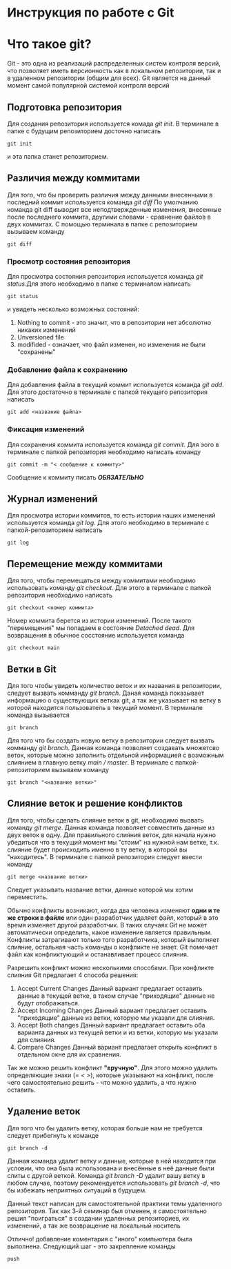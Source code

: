 # Инструкция по работе с Git

# Что такое git?

Git - это одна из реализаций распределенных систем контроля версий, что позволяет иметь версионность как в локальном репозитории, так и в удаленном репозитории (общим для всех). Git является на данный момент самой популярной системой контроля версий

## Подготовка репозитория

Для создания репозитория используется комада _git init_. В терминале в папке с будущим репозиторием досточно написать

    git init

и эта папка станет репозиторием.

## Различия между коммитами

Для того, что бы проверить различия между данными внесенными в последний коммит используется команда _git diff_ По умолчанию команда git diff выводит все неподтвержденные изменения, внесенные после последнего коммита, другими словами - сравнение файлов в двух коммитах. С помощью терминала в папке с репозиторием вызываем команду

    git diff

### Просмотр состояния репозитория

Для просмотра состояния репозитория используется команда _git status_.Для этого необходимо в папке с терминалом написать

    git status

и увидеть несколько возможных состояний:

1. Nothing to commit - это значит, что в репозитории нет абсолютно никаких изменений
2. Unversioned file
3. modifided - означает, что файл изменен, но изменения не были "сохранены"

### Добавление файла к сохранению

Для добавления файла в текущий коммит используется команда _git add_. Для этого достаточно в терминале с папкой текущего репозитория написать

    git add <название файла>

### Фиксация изменений

Для сохранения коммита используется команда _git commit_. Для эого в терминале с папкой репозитория необходимо написать команду

    git commit -m "< сообщение к коммиту>"

Сообщение к коммиту писать **_ОБЯЗАТЕЛЬНО_**

## Журнал изменений

Для просмотра истории коммитов, то есть истории наших изменений используется команда _git log_. Для этого необходимо в терминале с папкой-репозиторием написать

    git log

## Перемещение между коммитами

Для того, чтобы перемещаться между коммитами необходимо использовать команду _git checkout_. Для этого в терминале с папкой репозитория необходимо написать

    git checkout <номер коммита>

Номер коммита берется из истории изменений. После такого "перемещения" мы попадаем в состояние _Detached dead_. Для возвращения в обычное сосстояние используется команда

    git checkout main

## Ветки в Git

Для того чтобы увидеть количество веток и их названия в репозитории, следует вызвать комманду _git branch_. Даная команда показывает информацию о существующих ветках git, а так же указывает на ветку в которой находится пользователь в текущий момент. В терминале команда вызывается

    git branch

Для того что бы создать новую ветку в репозитории следует вызвать комманду _git branch_. Данная команда позволяет создавать множетсво веток, которые можно заполнить отдельной информацией с возможным слиянием в главную ветку _main / master_. В терминале с папкой-репозиторием вызываем команду

    git branch "<название ветки>"

## Слияние веток и решение конфликтов

Для того, чтобы сделать слияние веток в git, необходимо вызвать команду _git merge_. Данная команда позволяет совместить данные из двух веток в одну. Для правильного слияния веток, для начала нужно убедиться что в текущий момент мы "стоим" на нужной нам ветке, т.к. слияние будет происходить именно в ту ветку, в которой вы "находитесь". В терминале с папкой репозитория следует ввести команду

    git merge <название ветки>

Следует указывать название ветки, данные которой мы хотим переместить.

Обычно конфликты возникают, когда два человека изменяют **одни и те же строки в файле** или один разработчик удаляет файл, который в это время изменяет другой разработчик. В таких случаях Git не может автоматически определить, какое изменение является правильным. Конфликты затрагивают только того разработчика, который выполняет слияние, остальная часть команды о конфликте не знает. Git помечает файл как конфликтующий и останавливает процесс слияния.

Разрешить конфликт можно несколькими способами. При конфликте слияния Git предлагает 4 способа решения:

1. Accept Current Changes Данный вариант предлагает оставить данные в текущей ветке, в таком случае "приходящие" данные не будут отображаться.
2. Accept Incoming Changes Данный вариант предлагает оставить "приходящие" данные из ветки, которую мы указали для слияния.
3. Accept Both changes Данный вариант предлагает оставить оба варианта данных из текущей ветки и из ветки, которую мы указали для слияния.
4. Compare Changes Данный вариант предлагает открыть конфликт в отдельном окне для их сравнения.

Так же можно решить конфликт **"вручную"**. Для этого можно удалить определяющие знаки (_=_ _<_ _>_), которые указывают на конфликт, после чего самостоятельно решить - что можно удалить, а что нужно оставить.

## Удаление веток

Для того что бы удалить ветку, которая больше нам не требуется следует прибегнуть к команде

    git branch -d

Данная команда удалит ветку и данные, которые в ней находится при условии, что она была использована и внесённые в неё данные были слиты с другой веткой. Команда _git branch -D_ удалит вашу ветку в любом случае, поэтому рекомендуется использовать _git branch -d_, что бы избежать неприятных ситуаций в будущем.

Данный текст написан для самостоятельной практики темы удаленного репозитория. Так как 3-й семинар был отменен, я самостоятельно решил "поиграться" в создании удаленных репозиториев, их изменений, а так же возвращение на локальный носитель

Отлично! добавление коментария с "иного" компьютера была выполнена. Следующий шаг - это закрепление команды

    push
